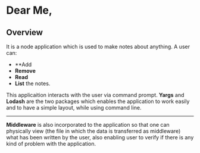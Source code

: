 Dear Me,
=======

## Overview

It is a node application which is used to make notes about anything.
A user can:
 * **Add
 * **Remove**
 * **Read**
 * **List**
the notes.

This applicaition interacts with the user via command prompt.
**Yargs** and **Lodash** are the two packages which enables the application to work easily and to have a simple layout, while using command line. 

---

**Middleware** is also incorporated to the application so that one can physically view (the file in which the data is transferred as middleware) what has been written by the user, also enabling user to verify if there is any kind of problem with the application.

